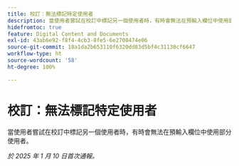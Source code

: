 ```yaml
---
title: 校訂：無法標記特定使用者
description: 當使用者嘗試在校訂中標記另一個使用者時，有時會無法在預輸入欄位中使用部分使用者。
hidefromtoc: true
feature: Digital Content and Documents
exl-id: 43ab6e92-f8f4-4cb3-8fe5-6e2708474e06
source-git-commit: 18a1da2b653110f6320dd83d5bf4c31130cf6647
workflow-type: ht
source-wordcount: '58'
ht-degree: 100%

---
```


# 校訂：無法標記特定使用者

<!--
>[!NOTE]
>
>This issue was fixed on February 7, 2025.-->

當使用者嘗試在校訂中標記另一個使用者時，有時會無法在預輸入欄位中使用部分使用者。

_於 2025 年 1 月 10 日首次通報。_
